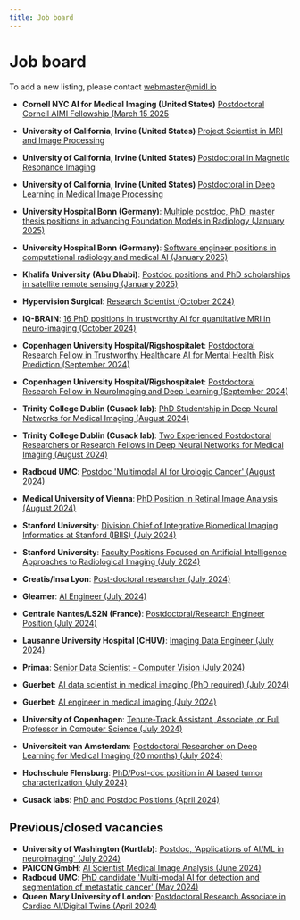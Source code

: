 ```yaml
---
title: Job board
---
```

# Job board

To add a new listing, please contact [webmaster@midl.io](mailto:webmaster@midl.io)

* **Cornell NYC AI for Medical Imaging (United States)** [Postdoctoral Cornell AIMI Fellowship (March 15 2025](https://docs.google.com/document/d/19YxpRxMvKwB3hvJIoaVIO8dauBriORoItoR3vNY2KyE/edit?usp=sharing)

* **University of California, Irvine (United States)**  [Project Scientist in MRI and Image Processing](https://recruit.ap.uci.edu/JPF09490)
 
* **University of California, Irvine (United States)** [Postdoctoral in Magnetic Resonance Imaging](https://recruit.ap.uci.edu/JPF09489)
 
* **University of California, Irvine (United States)** [Postdoctoral in Deep Learning in Medical Image Processing](https://recruit.ap.uci.edu/JPF09488)

* **University Hospital Bonn (Germany)**: [Multiple postdoc, PhD, master thesis positions in advancing Foundation Models in Radiology (January 2025)](https://ccibonn.ai/post/job-research/)
* **University Hospital Bonn (Germany)**: [Software engineer positions in computational radiology and medical AI (January 2025)](https://ccibonn.ai/post/job-se/)
* **Khalifa University (Abu Dhabi)**: [Postdoc positions and PhD scholarships in satellite remote sensing (January 2025)](/job/khalifa_university)
* **Hypervision Surgical**: [Research Scientist (October 2024)](https://hypervisionsurgical.com/career/2024-04_research-scientist/)
* **IQ-BRAIN**: [16 PhD positions in trustworthy AI for quantitative MRI in neuro-imaging (October 2024)](/job/Vacancies_IQ-BRAIN_online_leaflet.pdf)
* **Copenhagen University Hospital/Rigshospitalet**: [Postdoctoral Research Fellow in Trustworthy Healthcare AI for Mental Health Risk Prediction (September 2024)](https://candidate.hr-manager.net/ApplicationInit.aspx?cid=342&ProjectId=258342&DepartmentId=17198&MediaId=5)
* **Copenhagen University Hospital/Rigshospitalet**: [Postdoctoral Research Fellow in NeuroImaging and Deep Learning (September 2024)](https://candidate.hr-manager.net/ApplicationInit.aspx?cid=342&ProjectId=258140&DepartmentId=17198&MediaId=5)
* **Trinity College Dublin (Cusack lab)**: [PhD Studentship in Deep Neural Networks for Medical Imaging (August 2024)](https://cusacklab-web.s3.amazonaws.com/TCD_FreezeMotion_Phd_2024.pdf)
* **Trinity College Dublin (Cusack lab)**: [Two Experienced Postdoctoral Researchers or Research Fellows in Deep Neural Networks for Medical Imaging (August 2024)](https://cusacklab-web.s3.amazonaws.com/TCD_FreezeMotion_Postdoc_2024.pdf)
* **Radboud UMC**: [Postdoc 'Multimodal AI for Urologic Cancer' (August 2024)](https://www.radboudumc.nl/en/vacancies/143282-postdoc-multimodal-ai-for-urologic-cancer)
* **Medical University of Vienna**: [PhD Position in Retinal Image Analysis (August 2024)](/job/MedUniWien_Bogunovic_PhD2024.pdf)
* **Stanford University**: [Division Chief of Integrative Biomedical Imaging Informatics at Stanford (IBIIS) (July 2024)](https://facultypositions.stanford.edu/en-us/job/494721/division-chief-of-integrative-biomedical-imaging-informatics-at-stanford-ibiis)
* **Stanford University**: [Faculty Positions Focused on Artificial Intelligence Approaches to Radiological Imaging (July 2024)](https://facultypositions.stanford.edu/en-us/job/494720/open-faculty-positions-focused-on-artificial-intelligence-approaches-to-radiological-imaging)
* **Creatis/Insa Lyon**: [Post-doctoral researcher (July 2024)](/job/post_doc_offer_PERSEVERE.pdf)
* **Gleamer**: [AI Engineer (July 2024)](https://www.welcometothejungle.com/fr/companies/gleamer/jobs/ai-engineer_paris?q=aad3323eb145da232a39187aad4e5dad&o=c34afe7f-909f-4dd5-8429-ba60dad92afd)
* **Centrale Nantes/LS2N (France)**: [Postdoctoral/Research Engineer Position (July 2024)](https://sims.ls2n.fr/wp-content/uploads/sites/100/2024/07/2024-07-LS2N-postdoc-cemmtaur.pdf)
* **Lausanne University Hospital (CHUV)**: [Imaging Data Engineer (July 2024)](/job/job_ad_DataEngineer_MIDL.pdf)
* **Primaa**: [Senior Data Scientist - Computer Vision (July 2024)](/job/Primaa_Senior_Datascientist_computer_vision.pdf)
* **Guerbet**: [AI data scientist in medical imaging (PhD required) (July 2024)](/job/DataScientistGuerbet_eng.pdf)
* **Guerbet**: [AI engineer in medical imaging (July 2024)](/job/DataEngineerGuerbet_eng.pdf)
* **University of Copenhagen**: [Tenure-Track Assistant, Associate, or Full Professor in Computer Science (July 2024)](https://di.ku.dk/english/about/vacancies/tenure-track-assistant-associate-or-full-professor-in-computer-science/)
* **Universiteit van Amsterdam**: [Postdoctoral Researcher on Deep Learning for Medical Imaging (20 months) (July 2024)](https://vacatures.uva.nl/UvA/job/Postdoctoral-Researcher-on-Deep-Learning-for-Medical-Imaging-%2820-months%29/798270202/)
* **Hochschule Flensburg**: [PhD/Post-doc position in AI based tumor characterization (July 2024)](https://deepmicroscopy.org/phd-post-doc-position-in-ai-based-tumor-characterizationphd-post-doc-position-in-ai-assisted-tumor-characterization-3-years/)
* **Cusack labs**: [PhD and Postdoc Positions (April 2024)](https://www.cusacklab.org/vacancies.html)


## Previous/closed vacancies

* **University of Washington (Kurtlab)**: [Postdoc, 'Applications of AI/ML in neuroimaging' (July 2024)](/job/kurtlab)
* **PAICON GmbH**: [AI Scientist Medical Image Analysis (June 2024)](https://join.com/companies/paicon/11657698-deep-learning-scientist-for-medical-imaging)
* **Radboud UMC**: [PhD candidate 'Multi-modal AI for detection and segmentation of metastatic cancer' (May 2024)](https://www.radboudumc.nl/en/vacancies/143321-phd-candidate-multi-modal-ai-for-detection-and-segmentation-of-metastatic-cancer)
* **Queen Mary University of London**: [Postdoctoral Research Associate in Cardiac AI/Digital Twins (April 2024)](https://www.jobs.ac.uk/job/DHA808/postdoctoral-research-associate-in-cardiac-ai-digital-twins)
